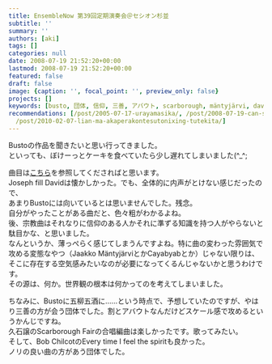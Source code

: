 ```yaml
---
title: EnsembleNow 第39回定期演奏会＠セシオン杉並
subtitle: ''
summary: ''
authors: [aki]
tags: []
categories: null
date: 2008-07-19 21:52:20+00:00
lastmod: 2008-07-19 21:52:20+00:00
featured: false
draft: false
image: {caption: '', focal_point: '', preview_only: false}
projects: []
keywords: [busto, 団体, 信仰, 三善, アバウト, scarborough, mäntyjärvi, david, cayabyab, 宗教]
recommendations: [/post/2005-07-17-urayamasika/, /post/2008-07-19-can-shu-gui-tou-mo-hong/,
  /post/2010-02-07-lian-ma-akaperakontesutonixing-tutekita/]
---
```

Bustoの作品を聞きたいと思い行ってきました。  
といっても、ぼけーっとケーキを食べていたら少し遅れてしまいました(^\_^;  
  
曲目は[こちら](http://hwbb.gyao.ne.jp/htakamat-pk/now/nowmain.html#B)を参照してくださればと思います。  
Joseph fill Davidは懐かしかった。でも、全体的に内声がとけない感じだったので、  
あまりBustoには向いているとは思いませんでした。残念。  
自分がやったことがある曲だと、色々粗がわかるよね。  
後、宗教曲はそれなりに信仰のある人かそれに準ずる知識を持つ人がやらないと駄目かな、と思いました。  
なんというか、薄っぺらく感じてしまうんですよね。特に曲の変わった雰囲気で攻める変態なやつ（Jaakko MäntyjärviとかCayabyabとか）じゃない限りは、そこに存在する空気感みたいなのが必要になってくるんじゃないかと思うわけです。  
その源は、何か。世界観の根本は何かってのを考えてしまいました。  
  
ちなみに、Bustoに五柳五酒に……という時点で、予想していたのですが、やはり三善の方が会う団体でした。割とアバウトなんだけどスケール感で攻めるというかんじですね。  
久石譲のScarborough Fairの合唱編曲は楽しかったです。歌ってみたい。  
そして、Bob ChilcotのEvery time I feel the spiritも良かった。  
ノリの良い曲の方があう団体でした。



